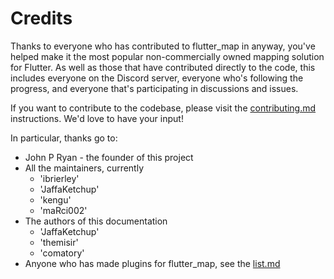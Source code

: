 # Credits

Thanks to everyone who has contributed to flutter\_map in anyway, you've helped make it the most popular non-commercially owned mapping solution for Flutter. As well as those that have contributed directly to the code, this includes everyone on the Discord server, everyone who's following the progress, and everyone that's participating in discussions and issues.

If you want to contribute to the codebase, please visit the [contributing.md](contributing.md "mention") instructions. We'd love to have your input!

In particular, thanks go to:

* John P Ryan - the founder of this project
* All the maintainers, currently
  * 'ibrierley'
  * 'JaffaKetchup'
  * 'kengu'
  * 'maRci002'
* The authors of this documentation
  * 'JaffaKetchup'
  * 'themisir'
  * 'comatory'
* Anyone who has made plugins for flutter\_map, see the [list.md](plugins/list.md "mention")
